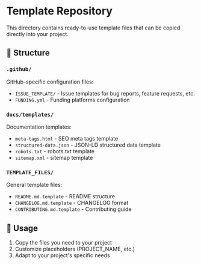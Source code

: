 # Template Repository

This directory contains ready-to-use template files that can be copied directly into your project.

## 📁 Structure

### `.github/`
GitHub-specific configuration files:
- `ISSUE_TEMPLATE/` - Issue templates for bug reports, feature requests, etc.
- `FUNDING.yml` - Funding platforms configuration

### `docs/templates/`
Documentation templates:
- `meta-tags.html` - SEO meta tags template
- `structured-data.json` - JSON-LD structured data template
- `robots.txt` - robots.txt template
- `sitemap.xml` - sitemap template

### `TEMPLATE_FILES/`
General template files:
- `README.md.template` - README structure
- `CHANGELOG.md.template` - CHANGELOG format
- `CONTRIBUTING.md.template` - Contributing guide

## 🚀 Usage

1. Copy the files you need to your project
2. Customize placeholders (PROJECT_NAME, etc.)
3. Adapt to your project's specific needs



